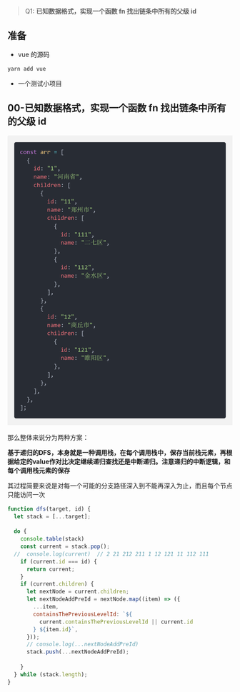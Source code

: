 > Q1: **已知数据格式，实现一个函数 fn 找出链条中所有的父级 id**



## 准备

- vue 的源码

```js
yarn add vue
```



- 一个测试小项目

## 00-已知数据格式，实现一个函数 fn 找出链条中所有的父级 id

![](https://raw.githubusercontent.com/yayxs/Pics/master/code.png)





那么整体来说分为两种方案：


**基于递归的DFS，本身就是一种调用栈，在每个调用栈中，保存当前栈元素，再根据给定的value作对比决定继续递归查找还是中断递归。注意递归的中断逻辑，和每个调用栈元素的保存**

其过程简要来说是对每一个可能的分支路径深入到不能再深入为止，而且每个节点只能访问一次

```js
function dfs(target, id) {
  let stack = [...target];

  do {
    console.table(stack)
    const current = stack.pop();
  //  console.log(current)  // 2 21 212 211 1 12 121 11 112 111
    if (current.id === id) {
      return current;
    }
    if (current.children) {
      let nextNode = current.children;
      let nextNodeAddPreId = nextNode.map((item) => ({
        ...item,
        containsThePreviousLevelId: `${
          current.containsThePreviousLevelId || current.id
        } ${item.id}`,
      }));
      // console.log(...nextNodeAddPreId)
      stack.push(...nextNodeAddPreId);
     
    }
  } while (stack.length);
}
```














